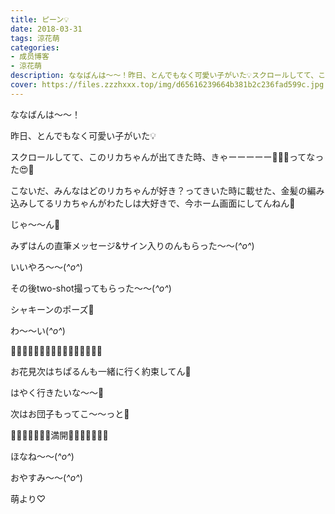 ```yaml
---
title: ピーン💡
date: 2018-03-31
tags: 涼花萌
categories: 
- 成员博客
- 涼花萌
description: ななばんは〜〜！昨日、とんでもなく可愛い子がいた💡スクロールしてて、このリカちゃんが出てきた時、きゃーーーーー💓💓💓ってなった😍💓こな...
cover: https://files.zzzhxxx.top/img/d65616239664b381b2c236fad599c.jpg 
---
```








ななばんは〜〜！





昨日、とんでもなく可愛い子がいた💡










スクロールしてて、このリカちゃんが出てきた時、きゃーーーーー💓💓💓ってなった😍💓








こないだ、みんなはどのリカちゃんが好き？ってきいた時に載せた、金髪の編み込みしてるリカちゃんがわたしは大好きで、今ホーム画面にしてんねん💓



















じゃ〜〜ん🎉











みずはんの直筆メッセージ&サイン入りのんもらった〜〜(*^o^*)





いいやろ〜〜(*^o^*)










その後two-shot撮ってもらった〜〜(*^o^*)













シャキーンのポーズ💫





わ〜〜い(*^o^*)









🌸🌸🌸🌸🌸🌸🌸🌸🌸🌸🌸🌸🌸🌸🌸🌸





お花見次はちぱるんも一緒に行く約束してん🌸



はやく行きたいな〜〜🌸





次はお団子もってこ〜〜っと🍡














🌸🌸🌸🌸🌸🌸🌸満開🌸🌸🌸🌸🌸🌸🌸








ほなね〜〜(*^o^*)

おやすみ〜〜(*^o^*)






萌より♡


